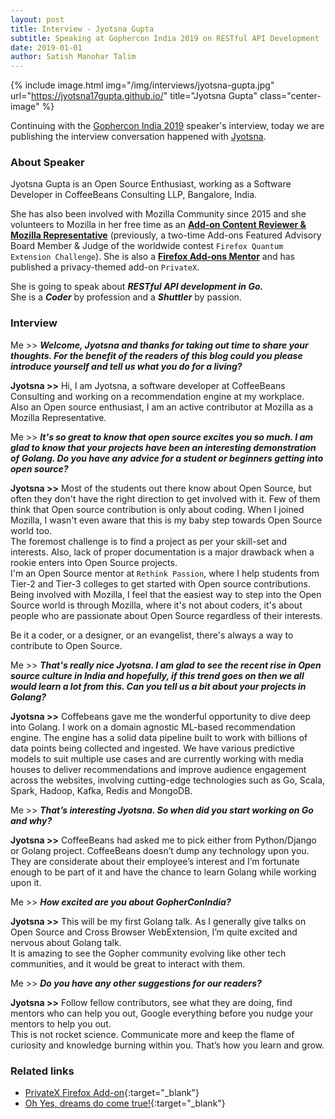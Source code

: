 ```yaml
---
layout: post
title: Interview - Jyotsna Gupta
subtitle: Speaking at Gophercon India 2019 on RESTful API Development
date: 2019-01-01
author: Satish Manohar Talim
---
```


{% include image.html
           img="/img/interviews/jyotsna-gupta.jpg"
           url="https://jyotsna17gupta.github.io/"
           title="Jyotsna Gupta"
           class="center-image"
           %}

Continuing with the [Gophercon India 2019](https://gopherconindia.com/#speakers) speaker's interview, today we are publishing the interview conversation happened with [Jyotsna](https://jyotsna17gupta.github.io/).

### About Speaker

Jyotsna Gupta is an Open Source Enthusiast, working as a Software Developer in CoffeeBeans Consulting LLP, Bangalore, India.

She has also been involved with Mozilla Community since 2015 and she volunteers to Mozilla in her free time as an <b><u>Add-on Content Reviewer & Mozilla Representative</u></b> (previously, a two-time Add-ons Featured Advisory Board Member & Judge of the worldwide contest `Firefox Quantum Extension Challenge`). She is also a <b><u>Firefox Add-ons Mentor</u></b> and has published a privacy-themed add-on `PrivateX`.

She is going to speak about <b><i>RESTful API development in Go.</i></b><br>
She is a <b><i>Coder</i></b> by profession and a <b><i>Shuttler</i></b> by passion.

### Interview

Me >> <b><i>Welcome, Jyotsna and thanks for taking out time to share your thoughts.
For the benefit of the readers of this blog could you please introduce yourself and tell us what you do for a living?</i></b>

<b>Jyotsna >></b> Hi, I am Jyotsna, a software developer at CoffeeBeans Consulting and working on a recommendation engine at my workplace.<br>
Also an Open source enthusiast, I am an active contributor at Mozilla as a Mozilla Representative.

Me >> <b><i>It's so great to know that open source excites you so much.
I am glad to know that your projects have been an interesting demonstration of Golang.
Do you have any advice for a student or beginners getting into open source?</i></b>

<b>Jyotsna >></b> Most of the students out there know about Open Source, but often they don't have the right direction to get involved with it. Few of them think that Open source contribution is only about coding.
When I joined Mozilla, I wasn't even aware that this is my baby step towards Open Source world too.<br>
The foremost challenge is to find a project as per your skill-set and interests. Also, lack of proper documentation is a major drawback when a rookie enters into Open Source projects.<br>
I'm an Open Source mentor at `Rethink Passion`, where I help students from Tier-2 and Tier-3 colleges to get started with Open source contributions. Being involved with Mozilla, I feel that the easiest way to step into the Open Source world is through Mozilla, where it's not about coders, it's about people who are passionate about Open Source regardless of their interests.

Be it a coder, or a designer, or an evangelist, there's always a way to contribute to Open Source.

Me >> <b><i>That's really nice Jyotsna. I am glad to see the recent rise in Open source culture in India and hopefully, if this trend goes on then we all would learn a lot from this.
Can you tell us a bit about your projects in Golang? </i></b>

<b>Jyotsna >></b> Coffebeans gave me the wonderful opportunity to dive deep into Golang. I work on a domain
agnostic ML-based recommendation engine. The engine has a solid data pipeline built to work with billions of
data points being collected and ingested. We have various predictive models to suit multiple use cases and are
currently working with media houses to deliver recommendations and improve audience engagement across the
websites, involving cutting-edge technologies such as Go, Scala, Spark, Hadoop, Kafka, Redis and MongoDB.

Me >> <b><i>That’s interesting Jyotsna. So when did you start working on Go and why?</i></b>

<b>Jyotsna >></b> CoffeeBeans had asked me to pick either from Python/Django or Golang project. CoffeeBeans doesn’t dump any technology upon you. They are considerate about their employee’s interest and I’m fortunate enough to be part of it and have the chance to learn Golang while working upon it.

Me >> <b><i>How excited are you about GopherConIndia?</i></b>

<b>Jyotsna >></b> This will be my first Golang talk. As I generally give talks on Open Source and Cross Browser WebExtension, I’m quite excited and nervous about Golang talk.<br>
It is amazing to see the Gopher community evolving like other tech communities, and it would be great to interact with them.

Me >> <b><i>Do you have any other suggestions for our readers?</i></b>

<b>Jyotsna >></b> Follow fellow contributors, see what they are doing, find mentors who can help you out, Google everything before you nudge your mentors to help you out.<br>
This is not rocket science. Communicate more and keep the flame of curiosity and knowledge burning within you. That’s how you learn and grow.

### Related links

- [PrivateX Firefox Add-on](https://addons.mozilla.org/en-US/firefox/addon/privatx/){:target="_blank"}
- [Oh Yes, dreams do come true!](https://medium.com/@imJenal/oh-yes-dreams-do-come-true-7a5229a55e38){:target="_blank"}

